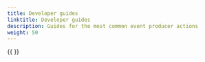 ```yaml
---
title: Developer guides
linktitle: Developer guides
description: Guides for the most common event producer actions
weight: 50
---
```


{{ <children/> }}